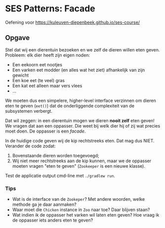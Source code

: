 # SES Patterns: Facade

Oefening voor https://kuleuven-diepenbeek.github.io/ses-course/

## Opgave


Stel dat wij een dierentuin bezoeken en we zelf de dieren willen eten geven. Probleem: elk dier heeft zijn eigen noden:

- Een eekoorn eet nootjes
- Een varken eet modder (en alles wat het ziet) afhankelijk van zijn gewicht
- Een koe eet (te veel) gras
- Een kat eet alleen maar vers vlees
- ...

We moeten dus een simpelere, higher-level interface verzinnen om dieren eten te geven (`eet()`) dat de onderliggende complexiteit van de subsystemen verbergt. 

Dat wil zeggen: in een dierentuin mogen we dieren **nooit zelf** eten geven! We vragen dat aan een oppasser. Die weet bij welk dier hij of zij wat precies moet doen. De oppasser is een _facade_. 

In de huidige code geven wij de kip rechtstreeks eten. Dat mag dus NIET. Verander de code zodat:

1. Bovenstaande dieren worden toegevoegd;
2. Wij niet meer rechtstreeks aan de kip kunnen, maar we de oppasser moeten vragen "eten te geven" (`Zookeeper` is een nieuwe klasse).

Test de applicatie output cmd-line met `./gradlew run`.

### Tips

- Wat is de interface van de `Zookeper`? Met andere woorden, welke methode ga je daar aanmaken?
- Waar moet die `Chicken` instance in `Zoo` naar toe? Daar blijven staan? 
- Wat indien ik de oppasser het varken wil laten eten geven? Hoe vraag ik de oppasser iets anders eten te geven?
